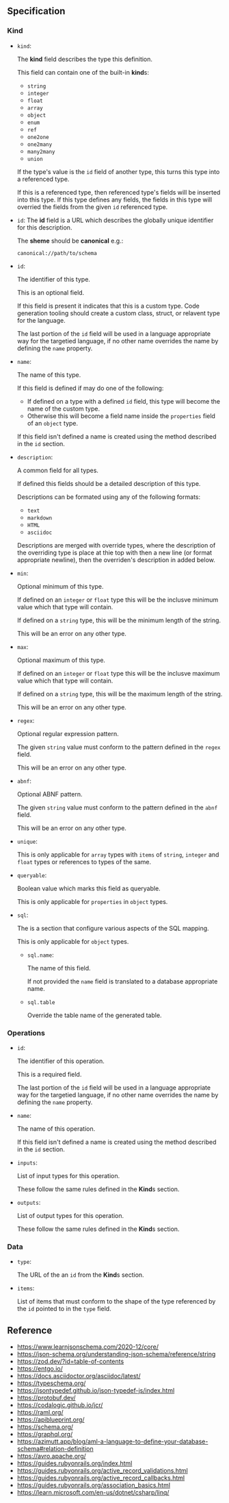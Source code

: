 ## Specification

### Kind

-   `kind`:

    The **kind** field describes the type this definition.

    This field can contain one of the built-in **kind**s:

    -   `string`
    -   `integer`
    -   `float`
    -   `array`
    -   `object`
    -   `enum`
    -   `ref`
    -   `one2one`
    -   `one2many`
    -   `many2many`
    -   `union`

    If the type's value is the `id` field of another type, this turns this type into a referenced type.

    If this is a referenced type, then referenced type's fields will be inserted into this type. If this type defines
    any fields, the fields in this type will overried the fields from the given `id` referenced type.

-   `id`:
    The **id** field is a URL which describes the globally unique identifier for this description.

    The **sheme** should be **canonical** e.g.:

    ```
    canonical://path/to/schema
    ```

-   `id`:

    The identifier of this type.

    This is an optional field.

    If this field is present it indicates that this is a custom type. Code generation tooling should create a custom
    class, struct, or relavent type for the language.

    The last portion of the `id` field will be used in a language appropriate way for the targetied language, if no
    other name overrides the name by defining the `name` property.

-   `name`:

    The name of this type.

    If this field is defined if may do one of the following:

    -   If defined on a type with a defined `id` field, this type will become the name of the custom type.
    -   Otherwise this will become a field name inside the `properties` field of an `object` type.

    If this field isn't defined a name is created using the method described
    in the `id` section.

-   `description`:

    A common field for all types.

    If defined this fields should be a detailed description of this type.

    Descriptions can be formated using any of the following formats:

    -   `text`
    -   `markdown`
    -   `HTML`
    -   `asciidoc`

    Descriptions are merged with override types, where the description of the overriding type is place at thie top with
    then a new line (or format appropriate newline), then the overriden's description in added below.

-   `min`:

    Optional minimum of this type.

    If defined on an `integer` or `float` type this will be the inclusve minimum value which that type will contain.

    If defined on a `string` type, this will be the minimum length of the string.

    This will be an error on any other type.

-   `max`:

    Optional maximum of this type.

    If defined on an `integer` or `float` type this will be the inclusve maximum value which that type will contain.

    If defined on a `string` type, this will be the maximum length of the string.

    This will be an error on any other type.

-   `regex`:

    Optional regular expression pattern.

    The given `string` value must conform to the pattern defined in the `regex` field.

    This will be an error on any other type.

-   `abnf`:

    Optional ABNF pattern.

    The given `string` value must conform to the pattern defined in the `abnf` field.

    This will be an error on any other type.

-   `unique`:

    This is only applicable for `array` types with `items` of `string`, `integer` and `float` types or references to
    types of the same.

-   `queryable`:

    Boolean value which marks this field as queryable.

    This is only applicable for `properties` in `object` types.

-   `sql`:

    The is a section that configure various aspects of the SQL mapping.

    This is only applicable for `object` types.

    -   `sql.name`:

        The name of this field.

        If not provided the `name` field is translated to a database appropriate name.

    -   `sql.table`

        Override the table name of the generated table.

### Operations

-   `id`:

    The identifier of this operation.

    This is a required field.

    The last portion of the `id` field will be used in a language appropriate way for the targetied language, if no
    other name overrides the name by defining the `name` property.

-   `name`:

    The name of this operation.

    If this field isn't defined a name is created using the method described
    in the `id` section.

-   `inputs`:

    List of input types for this operation.

    These follow the same rules defined in the **Kind**s section.

-   `outputs`:

    List of output types for this operation.

    These follow the same rules defined in the **Kind**s section.

### Data

-   `type`:

    The URL of the an `id` from the **Kind**s section.

-   `items`:

    List of items that must conform to the shape of the type referenced
    by the `id` pointed to in the `type` field.

## Reference

-   https://www.learnjsonschema.com/2020-12/core/
-   https://json-schema.org/understanding-json-schema/reference/string
-   https://zod.dev/?id=table-of-contents
-   https://entgo.io/
-   https://docs.asciidoctor.org/asciidoc/latest/
-   https://typeschema.org/
-   https://jsontypedef.github.io/json-typedef-js/index.html
-   https://protobuf.dev/
-   https://codalogic.github.io/jcr/
-   https://raml.org/
-   https://apiblueprint.org/
-   https://schema.org/
-   https://graphql.org/
-   https://azimutt.app/blog/aml-a-language-to-define-your-database-schema#relation-definition
-   https://avro.apache.org/
-   https://guides.rubyonrails.org/index.html
-   https://guides.rubyonrails.org/active_record_validations.html
-   https://guides.rubyonrails.org/active_record_callbacks.html
-   https://guides.rubyonrails.org/association_basics.html
-   https://learn.microsoft.com/en-us/dotnet/csharp/linq/
